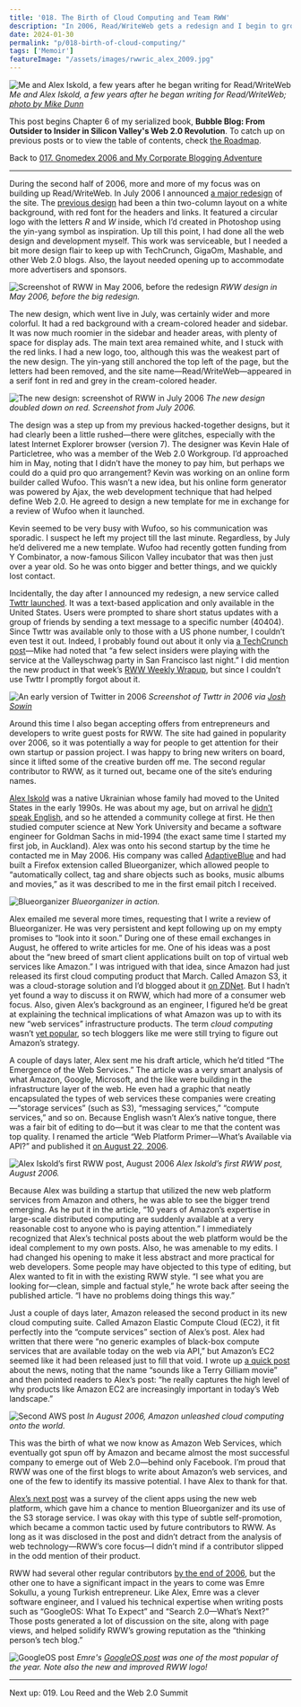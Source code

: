 ```yaml
---
title: '018. The Birth of Cloud Computing and Team RWW'
description: "In 2006, Read/WriteWeb gets a redesign and I begin to grow the team, starting with a couple of engineers who help me explain Amazon Web Services and GoogleOS."
date: 2024-01-30
permalink: "p/018-birth-of-cloud-computing/"
tags: ['Memoir']
featureImage: "/assets/images/rwwric_alex_2009.jpg"
---          
```


![Me and Alex Iskold, a few years after he began writing for Read/WriteWeb](/assets/images/rwwric_alex_2009.jpg "Me and Alex Iskold, a few years after he began writing for Read/WriteWeb")
*Me and Alex Iskold, a few years after he began writing for Read/WriteWeb; [photo by Mike Dunn](https://www.flickr.com/photos/glemak/3636458820/)*

This post begins Chapter 6 of my serialized book, **Bubble Blog: From Outsider to Insider in Silicon Valley's Web 2.0 Revolution**. To catch up on previous posts or to view the table of contents, check [the Roadmap](/p/roadmap-bubbleblog/).

Back to [017. Gnomedex 2006 and My Corporate Blogging Adventure](/p/017-gnomedex-2006-corporate-blogging/)

* * *

During the second half of 2006, more and more of my focus was on building up Read/WriteWeb. In July 2006 I announced [a major redesign](https://web.archive.org/web/20061017004558/http://www.readwriteweb.com/archives/new_readwritewe.php) of the site. The [previous design](https://web.archive.org/web/20060507135504/http://readwriteweb.com/) had been a thin two-column layout on a white background, with red font for the headers and links. It featured a circular logo with the letters *R* and *W* inside, which I’d created in Photoshop using the yin-yang symbol as inspiration. Up till this point, I had done all the web design and development myself. This work was serviceable, but I needed a bit more design flair to keep up with TechCrunch, GigaOm, Mashable, and other Web 2.0 blogs. Also, the layout needed opening up to accommodate more advertisers and sponsors.

![Screenshot of RWW in May 2006, before the redesign](/assets/images/rww_may_2006.png "Screenshot of RWW in May 2006, before the redesign")
*RWW design in May 2006, before the big redesign.*

The new design, which went live in July, was certainly wider and more colorful. It had a red background with a cream-colored header and sidebar. It was now much roomier in the sidebar and header areas, with plenty of space for display ads. The main text area remained white, and I stuck with the red links. I had a new logo, too, although this was the weakest part of the new design. The yin-yang still anchored the top left of the page, but the letters had been removed, and the site name—Read/WriteWeb—appeared in a serif font in red and grey in the cream-colored header.

![The new design: screenshot of RWW in July 2006](/assets/images/rww_redesign_july2006.png "The new design: screenshot of RWW in July 2006")
*The new design doubled down on red. Screenshot from July 2006.*

The design was a step up from my previous hacked-together designs, but it had clearly been a little rushed—there were glitches, especially with the latest Internet Explorer browser (version 7). The designer was Kevin Hale of Particletree, who was a member of the Web 2.0 Workgroup. I’d approached him in May, noting that I didn’t have the money to pay him, but perhaps we could do a quid pro quo arrangement? Kevin was working on an online form builder called Wufoo. This wasn’t a new idea, but his online form generator was powered by Ajax, the web development technique that had helped define Web 2.0. He agreed to design a new template for me in exchange for a review of Wufoo when it launched.

Kevin seemed to be very busy with Wufoo, so his communication was sporadic. I suspect he left my project till the last minute. Regardless, by July he’d delivered me a new template. Wufoo had recently gotten funding from Y Combinator, a now-famous Silicon Valley incubator that was then just over a year old. So he was onto bigger and better things, and we quickly lost contact.

Incidentally, the day after I announced my redesign, a new service called [Twttr launched](https://www.history.com/this-day-in-history/twitter-launches). It was a text-based application and only available in the United States. Users were prompted to share short status updates with a group of friends by sending a text message to a specific number (40404). Since Twttr was available only to those with a US phone number, I couldn’t even test it out. Indeed, I probably found out about it only via [a TechCrunch post](https://techcrunch.com/2006/07/15/is-twttr-interesting/)—Mike had noted that “a few select insiders were playing with the service at the Valleyschwag party in San Francisco last night.” I did mention the new product in that week’s [RWW Weekly Wrapup](https://web.archive.org/web/20061017014627/http://www.readwriteweb.com/archives/weekly_wrapup_1.php), but since I couldn’t use Twttr I promptly forgot about it.

![An early version of Twitter in 2006](/assets/images/twttr_2006.jpeg)
*Screenshot of Twttr in 2006 via [Josh Sowin](https://twitter.com/joshsowin/status/1050790921128697856/photo/1)*

Around this time I also began accepting offers from entrepreneurs and developers to write guest posts for RWW. The site had gained in popularity over 2006, so it was potentially a way for people to get attention for their own startup or passion project. I was happy to bring new writers on board, since it lifted some of the creative burden off me. The second regular contributor to RWW, as it turned out, became one of the site’s enduring names.

[Alex Iskold](https://web.archive.org/web/20070314205606/readwriteweb.com/about_alex.php) was a native Ukrainian whose family had moved to the United States in the early 1990s. He was about my age, but on arrival he [didn’t speak English](https://www.startuphacks.vc/blog/blog-31-years-ago-ukraine-to-usa), and so he attended a community college at first. He then studied computer science at New York University and became a software engineer for Goldman Sachs in mid-1994 (the exact same time I started my first job, in Auckland). Alex was onto his second startup by the time he contacted me in May 2006. His company was called [AdaptiveBlue](https://web.archive.org/web/20060520012415/http://www.adaptiveblue.com/about.html) and had built a Firefox extension called Blueorganizer, which allowed people to “automatically collect, tag and share objects such as books, music albums and movies,” as it was described to me in the first email pitch I received.

![Blueorganizer](/assets/images/blueorganizer_2006.png "Blueorganizer")
*Blueorganizer in action.*

Alex emailed me several more times, requesting that I write a review of Blueorganizer. He was very persistent and kept following up on my empty promises to “look into it soon.” During one of these email exchanges in August, he offered to write articles for me. One of his ideas was a post about the “new breed of smart client applications built on top of virtual web services like Amazon.” I was intrigued with that idea, since Amazon had just released its first cloud computing product that March. Called Amazon S3, it was a cloud-storage solution and I’d blogged about it [on ZDNet](https://web.archive.org/web/20060715211841/http://blogs.zdnet.com/web2explorer/?p=232). But I hadn’t yet found a way to discuss it on RWW, which had more of a consumer web focus. Also, given Alex’s background as an engineer, I figured he’d be great at explaining the technical implications of what Amazon was up to with its new “web services” infrastructure products. The term *cloud computing* wasn’t [yet popular](https://www.technologyreview.com/2011/10/31/257406/who-coined-cloud-computing/), so tech bloggers like me were still trying to figure out Amazon’s strategy.

A couple of days later, Alex sent me his draft article, which he’d titled “The Emergence of the Web Services.” The article was a very smart analysis of what Amazon, Google, Microsoft, and the like were building in the infrastructure layer of the web. He even had a graphic that neatly encapsulated the types of web services these companies were creating—“storage services” (such as S3), “messaging services,” “compute services,” and so on. Because English wasn’t Alex’s native tongue, there was a fair bit of editing to do—but it was clear to me that the content was top quality. I renamed the article “Web Platform Primer—What’s Available via API?” and published it [on August 22, 2006](https://web.archive.org/web/20060830140243/http://www.readwriteweb.com/archives/web_platform_primer.php).

![Alex Iskold’s first RWW post, August 2006](/assets/images/rww_iskold_aug06.png "Alex Iskold’s first RWW post, August 2006")
*Alex Iskold’s first RWW post, August 2006.*

Because Alex was building a startup that utilized the new web platform services from Amazon and others, he was able to see the bigger trend emerging. As he put it in the article, “10 years of Amazon’s expertise in large-scale distributed computing are suddenly available at a very reasonable cost to anyone who is paying attention.” I immediately recognized that Alex’s technical posts about the web platform would be the ideal complement to my own posts. Also, he was amenable to my edits. I had changed his opening to make it less abstract and more practical for web developers. Some people may have objected to this type of editing, but Alex wanted to fit in with the existing RWW style. “I see what you are looking for—clean, simple and factual style,” he wrote back after seeing the published article. “I have no problems doing things this way.”

Just a couple of days later, Amazon released the second product in its new cloud computing suite. Called Amazon Elastic Compute Cloud (EC2), it fit perfectly into the “compute services” section of Alex’s post. Alex had written that there were “no generic examples of black-box compute services that are available today on the web via API,” but Amazon’s EC2 seemed like it had been released just to fill that void. I wrote up [a quick post](https://web.archive.org/web/20060903123804/http://www.readwriteweb.com/archives/amazon_ec2.php) about the news, noting that the name “sounds like a Terry Gilliam movie” and then pointed readers to Alex’s post: “he really captures the high level of why products like Amazon EC2 are increasingly important in today’s Web landscape.”

![Second AWS post](/assets/images/rww_aws_aug2006b.png "RWW's second AWS post")
*In August 2006, Amazon unleashed cloud computing onto the world.*

This was the birth of what we now know as Amazon Web Services, which eventually got spun off by Amazon and became almost the most successful company to emerge out of Web 2.0—behind only Facebook. I’m proud that RWW was one of the first blogs to write about Amazon’s web services, and one of the few to identify its massive potential. I have Alex to thank for that.

[Alex’s next post](https://web.archive.org/web/20060903122252/http://www.readwriteweb.com/archives/survey_of_web_platform_client_apps.php) was a survey of the client apps using the new web platform, which gave him a chance to mention Blueorganizer and its use of the S3 storage service. I was okay with this type of subtle self-promotion, which became a common tactic used by future contributors to RWW. As long as it was disclosed in the post and didn’t detract from the analysis of web technology—RWW’s core focus—I didn’t mind if a contributor slipped in the odd mention of their product.

RWW had several other regular contributors [by the end of 2006](https://web.archive.org/web/20070314000845/http://www.readwriteweb.com/about.php), but the other one to have a significant impact in the years to come was Emre Sokullu, a young Turkish entrepreneur. Like Alex, Emre was a clever software engineer, and I valued his technical expertise when writing posts such as “GoogleOS: What To Expect” and “Search 2.0—What’s Next?” Those posts generated a lot of discussion on the site, along with page views, and helped solidify RWW’s growing reputation as the “thinking person’s tech blog.”

![GoogleOS post](/assets/images/googleos_nov06c.png "GoogleOS post")
*Emre's [GoogleOS post](https://web.archive.org/web/20061214105139/http://www.readwriteweb.com/archives/googleos_what_to_expect.php) was one of the most popular of the year. Note also the new and improved RWW logo!*

* * *

Next up: 019. Lou Reed and the Web 2.0 Summit